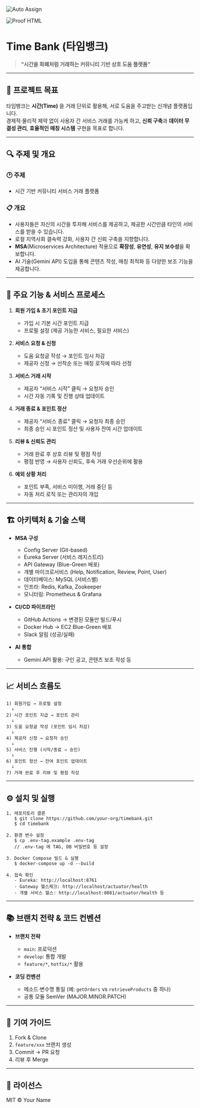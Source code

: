 ![Auto Assign](https://github.com/TimeBank-Sparta/demo-repository/actions/workflows/auto-assign.yml/badge.svg)

![Proof HTML](https://github.com/TimeBank-Sparta/demo-repository/actions/workflows/proof-html.yml/badge.svg)

# Time Bank (타임뱅크)

> **“시간을 화폐처럼 거래하는 커뮤니티 기반 상호 도움 플랫폼”**

---

## 🎯 프로젝트 목표

타임뱅크는 **시간(Time)** 을 거래 단위로 활용해, 서로 도움을 주고받는 신개념 플랫폼입니다.  
경제적·물리적 제약 없이 사용자 간 서비스 거래를 가능케 하고, **신뢰 구축**과 **데이터 무결성 관리**, **효율적인 매칭 시스템** 구현을 목표로 합니다.

---

## 🔍 주제 및 개요

### 🕑 주제
- 시간 기반 커뮤니티 서비스 거래 플랫폼

### 📋 개요
- 사용자들은 자신의 시간을 투자해 서비스를 제공하고, 제공한 시간만큼 타인의 서비스를 받을 수 있습니다.  
- 로컬 지역사회 결속력 강화, 사용자 간 신뢰 구축을 지향합니다.  
- **MSA**(Microservices Architecture) 적용으로 **확장성**, **유연성**, **유지 보수성**을 확보합니다.  
- AI 기술(Gemini API) 도입을 통해 콘텐츠 작성, 매칭 최적화 등 다양한 보조 기능을 제공합니다.

---

## 🚀 주요 기능 & 서비스 프로세스

1. **회원 가입 & 초기 포인트 지급**  
   - 가입 시 기본 시간 포인트 지급  
   - 프로필 설정 (제공 가능한 서비스, 필요한 서비스)

2. **서비스 요청 & 신청**  
   - 도움 요청글 작성 → 포인트 임시 차감  
   - 제공자 신청 → 선착순 또는 매칭 로직에 따라 선정

3. **서비스 거래 시작**  
   - 제공자 “서비스 시작” 클릭 → 요청자 승인  
   - 시간 자동 기록 및 진행 상태 업데이트

4. **거래 종료 & 포인트 정산**  
   - 제공자 “서비스 종료” 클릭 → 요청자 최종 승인  
   - 최종 승인 시 포인트 정산 및 사용자 잔여 시간 업데이트

5. **리뷰 & 신뢰도 관리**  
   - 거래 완료 후 상호 리뷰 및 평점 작성  
   - 평점 반영 → 사용자 신뢰도, 후속 거래 우선순위에 활용

6. **예외 상황 처리**  
   - 포인트 부족, 서비스 미이행, 거래 중단 등  
   - 자동 처리 로직 또는 관리자의 개입

---

## 🏗️ 아키텍처 & 기술 스택

- **MSA 구성**  
  - Config Server (Git-based)  
  - Eureka Server (서비스 레지스트리)  
  - API Gateway (Blue-Green 배포)  
  - 개별 마이크로서비스 (Help, Notification, Review, Point, User)  
  - 데이터베이스: MySQL (서비스별)  
  - 인프라: Redis, Kafka, Zookeeper  
  - 모니터링: Prometheus & Grafana

- **CI/CD 파이프라인**  
  - GitHub Actions → 변경된 모듈만 빌드/푸시  
  - Docker Hub → EC2 Blue-Green 배포  
  - Slack 알림 (성공/실패)

- **AI 통합**  
  - Gemini API 활용: 구인 공고, 콘텐츠 보조 작성 등

---

## 📈 서비스 흐름도

    1) 회원가입 → 프로필 설정  
      ↓  
    2) 시간 포인트 지급 → 포인트 관리  
      ↓  
    3) 도움 요청글 작성 (포인트 임시 차감)  
      ↓  
    4) 제공자 신청 → 요청자 승인  
      ↓  
    5) 서비스 진행 (시작/종료 → 승인)  
      ↓  
    6) 포인트 정산 → 잔여 포인트 업데이트  
      ↓  
    7) 거래 완료 후 리뷰 및 평점 작성  

---

## ⚙️ 설치 및 실행

    1. 레포지토리 클론  
       $ git clone https://github.com/your-org/timebank.git  
       $ cd timebank  

    2. 환경 변수 설정  
       $ cp .env-tag.example .env-tag  
       // .env-tag 에 TAG, DB 비밀번호 등 설정  

    3. Docker Compose 빌드 & 실행  
       $ docker-compose up -d --build  

    4. 접속 확인  
       - Eureka: http://localhost:8761  
       - Gateway 헬스체크: http://localhost/actuator/health  
       - 개별 서비스 헬스: http://localhost:8081/actuator/health 등  

---

## 📚 브랜치 전략 & 코드 컨벤션

- **브랜치 전략**  
  - `main`: 프로덕션  
  - `develop`: 통합 개발  
  - `feature/*`, `hotfix/*` 활용  

- **코딩 컨벤션**  
  - 메소드·변수명 통일 (예: `getOrders` vs `retrieveProducts` 중 하나)  
  - 공통 모듈 SemVer (MAJOR.MINOR.PATCH)  

---

## 🤝 기여 가이드

1. Fork & Clone  
2. `feature/xxx` 브랜치 생성  
3. Commit → PR 요청  
4. 리뷰 후 Merge  

---

## 📝 라이선스

MIT © Your Name  
